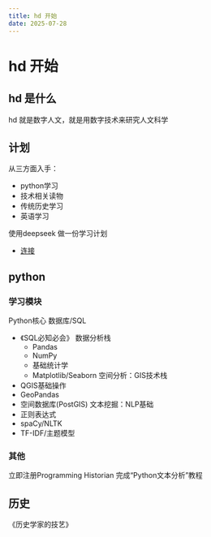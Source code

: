 ```yaml
---
title: hd 开始
date: 2025-07-28
---
```

# hd 开始
## hd 是什么
hd 就是数字人文，就是用数字技术来研究人文科学

## 计划
从三方面入手：
- python学习
- 技术相关读物
- 传统历史学习
- 英语学习

使用deepseek 做一份学习计划
- [连接](https://chat.deepseek.com/a/chat/s/c51a61e2-21cd-41bf-ae7a-41a82b41754e)

## python
### 学习模块
Python核心
数据库/SQL
- 《SQL必知必会》
数据分析栈
  - Pandas
  - NumPy
  - 基础统计学
  - Matplotlib/Seaborn
空间分析：GIS技术栈
- QGIS基础操作
- GeoPandas
- 空间数据库(PostGIS)
文本挖掘：NLP基础
- 正则表达式
- spaCy/NLTK
- TF-IDF/主题模型
### 其他
立即注册Programming Historian 完成“Python文本分析”教程

## 历史
《历史学家的技艺》
